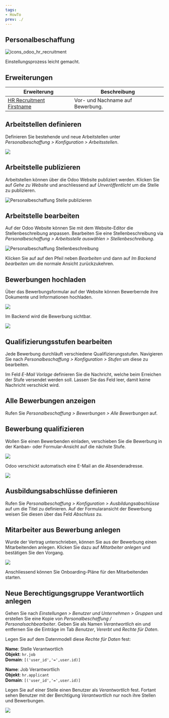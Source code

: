 ```yaml
---
tags:
- HowTo
prev: ./
---
```

## Personalbeschaffung
![icons_odoo_hr_recruitment](assets/icons_odoo_hr_recruitment.png)

Einstellungsprozess leicht gemacht.

## Erweiterungen

| Erweiterung                                                 | Beschreibung |
| ----------------------------------------------------------- | ------------ |
| [HR Recruitment Firstname](HR%20Recruitment%20Firstname.md) | Vor- und Nachname auf Bewerbung.             |

## Arbeitstellen definieren

Definieren Sie bestehende und neue Arbeitstellen unter *Personalbeschaffung > Konfiguration > Arbeitsstellen*.

![](assets/Personalbeschaffung%20Arbeitsstelle.png)

## Arbeitstelle publizieren

Arbeitstellen können über die Odoo Website publiziert werden. Klicken Sie auf *Gehe zu Website* und anschliessend auf *Unveröffentlicht* um die Stelle zu publizieren.

![Personalbeschaffung Stelle publizieren](assets/Personalbeschaffung%20Stelle%20publizieren.gif)


## Arbeitstelle bearbeiten

Auf der Odoo Website können Sie mit dem Website-Editor die Stellenbeschreibung anpassen. Bearbeiten Sie eine Stellenbeschreibung via *Personalbeschaffung > Arbeitsstelle auswählen > Stellenbeschreibung*.

![Personalbeschaffung Stellenbeschreibung](assets/Personalbeschaffung%20Stellenbeschreibung.gif)

Klicken Sie auf auf den Pfeil neben *Bearbeiten* und dann auf *Im Backend bearbeiten* um die normale Ansicht zurückzukehren.

## Bewerbungen hochladen

Über das Bewerbungsformular auf der Website können Bewerbernde ihre Dokumente und Informationen hochladen.

![](assets/Personalbeschaffung%20Bewerbungsformular.png)

Im Backend wird die Bewerbung sichtbar.

![](assets/Personalbeschaffung%20Backend.png)

## Qualifizierungsstufen bearbeiten

Jede Bewerbung durchläuft verschiedene Qualifizierungsstufen. Navigieren Sie nach *Personalbeschaffung > Konfiguration > Stufen* um diese zu bearbeiten.

Im Feld *E-Mail Vorlage* definieren Sie die Nachricht, welche beim Erreichen der Stufe versendet werden soll. Lassen Sie das Feld leer, damit keine Nachricht verschickt wird.

## Alle Bewerbungen anzeigen

Rufen Sie *Personalbeschaffung > Bewerbungen > Alle Bewerbungen* auf.

## Bewerbung qualifizieren

Wollen Sie einen Bewerbenden einladen, verschieben Sie die Bewerbung in der Kanban- oder Formular-Ansicht auf die nächste Stufe.

![](assets/Personalbeschaffung%20Nächste%20Stufe.png)

Odoo verschickt automatisch eine E-Mail an die Absenderadresse.

![](assets/Personalbeschaffung%20Gratulation.png)

## Ausbildungsabschlüsse definieren

Rufen Sie *Personalbeschaffung > Konfiguration > Ausbildungsabschlüsse* auf um die Titel zu definieren. Auf der Formularansicht der Bewerbung weisen Sie diesen über das Feld *Abschluss* zu.

## Mitarbeiter aus Bewerbung anlegen

Wurde der Vertrag unterschrieben, können Sie aus der Bewerbung einen Mitarbeitenden anlegen. Klicken Sie dazu auf *Mitarbeiter anlegen* und bestätigen Sie den Vorgang.

![](assets/Personalbeschaffung%20Bestätigung.png)

Anschliessend können Sie Onboarding-Pläne für den Mitarbeitenden starten.

## Neue Berechtigungsgruppe Verantwortlich anlegen

Gehen Sie nach *Einstellungen > Benutzer und Unternehmen > Gruppen* und erstellen Sie eine Kopie von *Personalbeschaffung / Personalsachbearbeiter*. Geben Sie als Namen *Verantwortlich* ein und entfernen Sie die Einträge im Tab *Benutzer*, *Vererbt* und *Rechte für Daten*.

Legen Sie auf dem Datenmodell diese *Rechte für Daten* fest:

**Name**: Stelle Verantwortlich\
**Objekt**: `hr.job`\
**Domain**: `[('user_id','=',user.id)]`

**Name**: Job Verantwortlich\
**Objekt**: `hr.applicant`\
**Domain**: `[('user_id','=',user.id)]`

Legen Sie auf einer Stelle einen Benutzer als *Verantwortlich* fest. Fortant sehen Benutzer mit der Berchtigung *Verantwortlich* nur noch ihre Stellen und Bewerbungen.

![](assets/Personalbeschaffung%20Verantworltich.png)